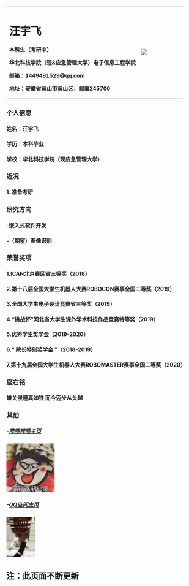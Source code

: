 <table border="0">
  <tr>
    <td width="75%">
      <h1>汪宇飞</h1>
      <p><b>本科生（考研中）</b></p>
      <p><b>华北科技学院（现&应急管理大学）电子信息工程学院</b></p>
      <p><b>邮箱：1449491529@qq.com</b></p>
      <p><b>地址：安徽省黄山市黄山区，邮编245700</b></p>
    </td>
    <td width="50%">
    <img src="/picture1.jpg" width="100%">     
    </td>
  </tr>
</table>

### 个人信息
#### 姓名：汪宇飞
#### 学历：本科毕业
#### 学校：华北科技学院（现应急管理大学）


### 近况
#### 1. 准备考研

### 研究方向
#### -嵌入式软件开发
#### -（期望）图像识别
### 荣誉奖项
#### 1.ICAN北京赛区省三等奖（2018）
#### 2.第十八届全国大学生机器人大赛ROBOCON赛事全国二等奖（2019）
#### 3.全国大学生电子设计竞赛省三等奖（2019）
#### 4.“挑战杯”河北省大学生课外学术科技作品竞赛特等奖（2019）
#### 5.优秀学生奖学金（2019-2020）
#### 6.“ 院长特别奖学金 ”（2018-2019）
#### 7.第十九届全国大学生机器人大赛ROBOMASTER赛事全国二等奖（2020）

### 座右铭
#### 雄关漫道真如铁 而今迈步从头越
### 其他
##### -<a href="https://space.bilibili.com/267575965" target="_blank">哔哩哔哩主页</a>
<img src="/funny.jpeg" width="25%">    

##### -<a href="https://user.qzone.qq.com/1449491529" target="_blank">QQ空间主页</a>
<img src="/funny2.gif" width="15%"> 

## 注：此页面不断更新 
